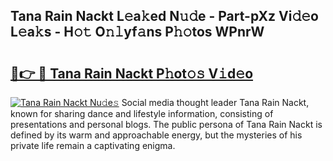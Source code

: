 ## Tana Rain Nackt L𝚎a𝚔ed N𝚞𝚍e - Part-pXz Vi𝚍𝚎o L𝚎a𝚔s - H𝚘𝚝 O𝚗𝚕yf𝚊ns P𝚑𝚘tos WPnrW

# <h2><a href="http://kfcrwq4.oniu.top/?m=Tana+Rain+Nackt">🔗👉 🔴 Tana Rain Nackt P𝚑ot𝚘𝚜 V𝚒d𝚎o</a></h2>

[![Tana Rain Nackt Nu𝚍e𝚜](https://i.imgur.com/0qMVB7G.gif)](http://kfcrwq4.oniu.top/?m=Tana+Rain+Nackt)
Social media thought leader Tana Rain Nackt, known for sharing dance and lifestyle information, consisting of presentations and personal blogs. The public persona of Tana Rain Nackt is defined by its warm and approachable energy, but the mysteries of his private life remain a captivating enigma.  
